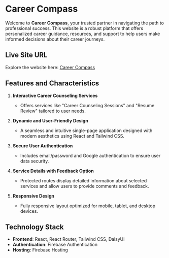 # Career Compass

Welcome to **Career Compass**, your trusted partner in navigating the path to professional success. This website is a robust platform that offers personalized career guidance, resources, and support to help users make informed decisions about their career journeys.

## Live Site URL

Explore the website here: [Career Compass](https://b10-a9-career-compass.web.app/)

## Features and Characteristics

1. **Interactive Career Counseling Services**

   - Offers services like "Career Counseling Sessions" and "Resume Review" tailored to user needs.

2. **Dynamic and User-Friendly Design**

   - A seamless and intuitive single-page application designed with modern aesthetics using React and Tailwind CSS.

3. **Secure User Authentication**

   - Includes email/password and Google authentication to ensure user data security.

4. **Service Details with Feedback Option**

   - Protected routes display detailed information about selected services and allow users to provide comments and feedback.

5. **Responsive Design**

   - Fully responsive layout optimized for mobile, tablet, and desktop devices.

## Technology Stack

- **Frontend**: React, React Router, Tailwind CSS, DaisyUI
- **Authentication**: Firebase Authentication
- **Hosting**: Firebase Hosting
